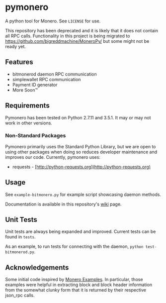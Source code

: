 # pymonero

A python tool for Monero. See `LICENSE` for use.

This repository has been deprecated and it is likely that it does not contain all RPC calls. Functionality in this project is being migrated to https://github.com/bigreddmachine/MoneroPy/ but some might not be ready yet.

## Features

* bitmonerod daemon RPC communication
* simplewallet RPC communication
* Payment ID generator
* More Soon&trade;

## Requirements

Pymonero has been tested on Python 2.7.11 and 3.5.1. It may or may not work in other versions.

### Non-Standard Packages

Pymonero primarily uses the Standard Python Library, but we are open to using other packages
when doing so reduces developer maintenance and improves our code. Currently, pymonero uses:

* requests - [http://python-requests.org](http://python-requests.org)

## Usage

See `example-bitmonero.py` for example script showcasing daemon methods.

Documentation is available in this repository's [wiki](https://github.com/Monero-Monitor/pymonero/wiki) page.

## Unit Tests

Unit tests are always being expanded and improved. Current tests can be found in `tests`.

As an example, to run tests for connecting with the daemon, `python test-bitmonerod.py`.

## Acknowledgements

Some initial code inspired by [Monero Examples](https://moneroexamples.github.io/python-json-rpc/).
In particular, those examples were helpful in extracting block and block header information from
the somewhat clunky form that it is returned by their respective json_rpc calls.
